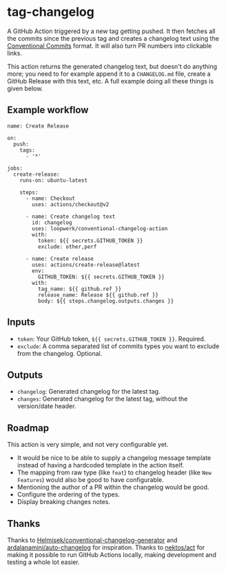 # tag-changelog
A GitHub Action triggered by a new tag getting pushed. It then fetches all the commits since the previous tag and creates a changelog text using the [Conventional Commits](https://www.conventionalcommits.org) format. It will also turn PR numbers into clickable links.

This action returns the generated changelog text, but doesn't do anything more; you need to for example append it to a `CHANGELOG.md` file, create a GitHub Release with this text, etc. A full example doing all these things is given below.

## Example workflow
```
name: Create Release

on:
  push:
    tags:
      - '*'

jobs:
  create-release:
    runs-on: ubuntu-latest

    steps:
      - name: Checkout
        uses: actions/checkout@v2

      - name: Create changelog text
        id: changelog
        uses: loopwerk/conventional-changelog-action
        with:
          token: ${{ secrets.GITHUB_TOKEN }}
          exclude: other,perf

      - name: Create release
        uses: actions/create-release@latest
        env:
          GITHUB_TOKEN: ${{ secrets.GITHUB_TOKEN }}
        with:
          tag_name: ${{ github.ref }}
          release_name: Release ${{ github.ref }}
          body: ${{ steps.changelog.outputs.changes }}
```

## Inputs
* `token`: Your GitHub token, `${{ secrets.GITHUB_TOKEN }}`. Required.
* `exclude`: A comma separated list of commits types you want to exclude from the changelog. Optional.

## Outputs
* `changelog`: Generated changelog for the latest tag.
* `changes`: Generated changelog for the latest tag, without the version/date header.

## Roadmap
This action is very simple, and not very configurable yet. 

- It would be nice to be able to supply a changelog message template instead of having a hardcoded template in the action itself. 
- The mapping from raw type (like `feat`) to changelog header (like `New Features`) would also be good to have configurable. 
- Mentioning the author of a PR within the changelog would be good.
- Configure the ordering of the types.
- Display breaking changes notes.

## Thanks
Thanks to [Helmisek/conventional-changelog-generator](https://github.com/Helmisek/conventional-changelog-generator) and [ardalanamini/auto-changelog](https://github.com/ardalanamini/auto-changelog) for inspiration. Thanks to [nektos/act](https://github.com/nektos/act) for making it possible to run GitHub Actions locally, making development and testing a whole lot easier.
